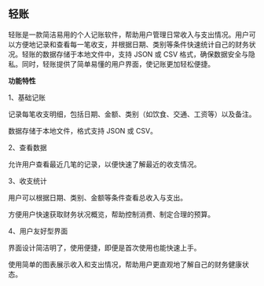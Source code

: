 ## 轻账

轻账是一款简洁易用的个人记账软件，帮助用户管理日常收入与支出情况。用户可以方便地记录和查看每一笔收支，并根据日期、类别等条件快速统计自己的财务状况。轻账的数据存储于本地文件中，支持 JSON 或 CSV 格式，确保数据安全与隐私。同时，轻账提供了简单易懂的用户界面，使记账更加轻松便捷。

**功能特性**

1、基础记账

记录每笔收支明细，包括日期、金额、类别（如饮食、交通、工资等）以及备注。

数据存储于本地文件，格式支持 JSON 或 CSV。

2、查看数据

允许用户查看最近几笔的记录，以便快速了解最近的收支情况。

3、收支统计

用户可以根据日期、类别、金额等条件查看总收入与支出。

方便用户快速获取财务状况概览，帮助控制消费、制定合理的预算。

4、用户友好型界面

界面设计简洁明了，使用便捷，即便是首次使用也能快速上手。

使用简单的图表展示收入和支出情况，帮助用户更直观地了解自己的财务健康状态。
